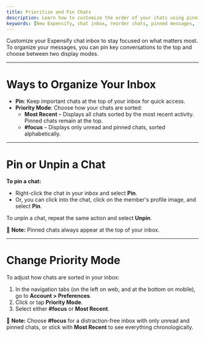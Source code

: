 ```yaml
---
title: Prioritize and Pin Chats
description: Learn how to customize the order of your chats using pinning and message priority settings in Expensify.
keywords: [New Expensify, chat inbox, reorder chats, pinned messages, focus mode, priority mode, chat display]
---
```


Customize your Expensify chat inbox to stay focused on what matters most. To organize your messages, you can pin key conversations to the top and choose between two display modes.

---

# Ways to Organize Your Inbox

- **Pin**: Keep important chats at the top of your inbox for quick access.
- **Priority Mode**: Choose how your chats are sorted:
  - **Most Recent** – Displays all chats sorted by the most recent activity. Pinned chats remain at the top.
  - **#focus** – Displays only unread and pinned chats, sorted alphabetically.

---

# Pin or Unpin a Chat

**To pin a chat:**
- Right-click the chat in your inbox and select **Pin**.
- Or, you can click into the chat, click on the member's profile image, and select **Pin**.

To unpin a chat, repeat the same action and select **Unpin**.

📌 **Note:** Pinned chats always appear at the top of your inbox.

---

# Change Priority Mode

To adjust how chats are sorted in your inbox:

1. In the navigation tabs (on the left on web, and at the bottom on mobile), go to **Account > Preferences**.
2. Click or tap **Priority Mode**.
3. Select either **#focus** or **Most Recent**.

🧠 **Note:** Choose **#focus** for a distraction-free inbox with only unread and pinned chats, or stick with **Most Recent** to see everything chronologically.

